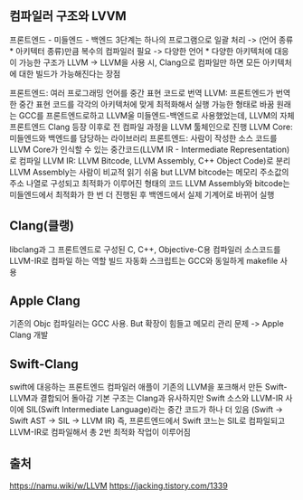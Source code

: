 ## 컴파일러 구조와 LVVM
프론트엔드 - 미들엔드 - 백엔드
3단계는 하나의 프로그램으로 일괄 처리 -> (언어 종류 * 아키텍터 종류)만큼  복수의 컴파일러 필요
-> 다양한 언어 * 다양한 아키텍처에 대응이 가능한 구조가  LLVM
-> LLVM을 사용 시, Clang으로 컴파일만 하면 모든 아키텍처에 대한 빌드가 가능해진다는 장점

프론트엔드: 여러 프로그래밍 언어를 중간 표현 코드로 번역
LLVM: 프론트엔드가 번역한 중간 표현 코드를 각각의 아키텍처에 맞게 최적화해서 실행 가능한 형태로 바꿈
원래는 GCC를 프론트엔드로하고 LLVM울 미들엔드-백엔드로 사용했었는데, LLVM의 자체 프론트엔드 Clang 등장 이후로 전 컴파일 과정을 LLVM 툴체인으로 진행
LLVM Core: 미들엔드와 백엔드를 담당하는 라이브러리
프론트엔드: 사람이 작성한 소스 코드를 LLVM Core가 인식할 수 있는 중간코드(LLVM IR - Intermediate Representation)로 컴파일
LLVM IR: LLVM Bitcode, LLVM Assembly, C++ Object Code)로 분리
LLVM Assembly는 사람이 비교적 읽기 쉬움 but LLVM bitcode는 메모리 주소값의 주소 나열로 구성되고 최적화가 이루어진 형태의 코드
LLVM Assembly와 bitcode는 미들엔드에서 최적화가 한 번 더 진행된 후 백엔드에서 실제 기계어로 바뀌어 실행


## Clang(클랭)
libclang과 그 프론트엔드로 구성된 C, C++, Objective-C용 컴파일러
소스코드를 LLVM-IR로 컴파일 하는 역할
빌드 자동화 스크립트는 GCC와 동일하게 makefile 사용

## Apple Clang
기존의 Objc 컴파일러는 GCC 사용. But 확장이 힘들고 메모리 관리 문제 -> Apple Clang 개발

## Swift-Clang
swift에 대응하는 프론트엔드 컴파일러
애플이 기존의 LLVM을 포크해서 만든 Swift-LLVM과 결합되어 돌아감
기본 구조는 Clang과 유사하지만 Swift 소스와 LLVM-IR 사이에 SIL(Swift Intermediate Language)라는 중간 코드가 하나 더 있음 (Swift -> Swift AST -> SIL -> LLVM IR)
즉, 프론트엔드에서 Swift 코느는 SIL로 컴파일되고 LLVM-IR로 컴파일해서 총 2번 최적화 작업이 이루어짐


## 출처
https://namu.wiki/w/LLVM
https://jacking.tistory.com/1339
